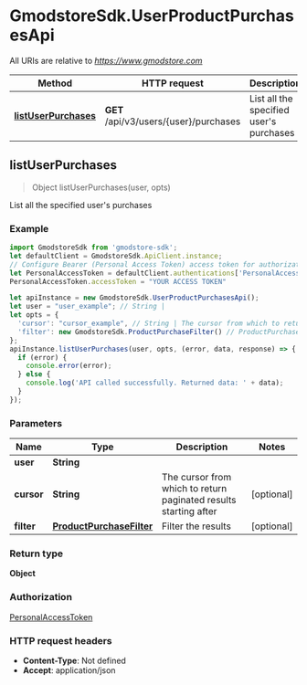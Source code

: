# GmodstoreSdk.UserProductPurchasesApi

All URIs are relative to *https://www.gmodstore.com*

Method | HTTP request | Description
------------- | ------------- | -------------
[**listUserPurchases**](UserProductPurchasesApi.md#listUserPurchases) | **GET** /api/v3/users/{user}/purchases | List all the specified user&#39;s purchases



## listUserPurchases

> Object listUserPurchases(user, opts)

List all the specified user&#39;s purchases

### Example

```javascript
import GmodstoreSdk from 'gmodstore-sdk';
let defaultClient = GmodstoreSdk.ApiClient.instance;
// Configure Bearer (Personal Access Token) access token for authorization: PersonalAccessToken
let PersonalAccessToken = defaultClient.authentications['PersonalAccessToken'];
PersonalAccessToken.accessToken = "YOUR ACCESS TOKEN"

let apiInstance = new GmodstoreSdk.UserProductPurchasesApi();
let user = "user_example"; // String | 
let opts = {
  'cursor': "cursor_example", // String | The cursor from which to return paginated results starting after
  'filter': new GmodstoreSdk.ProductPurchaseFilter() // ProductPurchaseFilter | Filter the results
};
apiInstance.listUserPurchases(user, opts, (error, data, response) => {
  if (error) {
    console.error(error);
  } else {
    console.log('API called successfully. Returned data: ' + data);
  }
});
```

### Parameters


Name | Type | Description  | Notes
------------- | ------------- | ------------- | -------------
 **user** | **String**|  | 
 **cursor** | **String**| The cursor from which to return paginated results starting after | [optional] 
 **filter** | [**ProductPurchaseFilter**](.md)| Filter the results | [optional] 

### Return type

**Object**

### Authorization

[PersonalAccessToken](../README.md#PersonalAccessToken)

### HTTP request headers

- **Content-Type**: Not defined
- **Accept**: application/json

